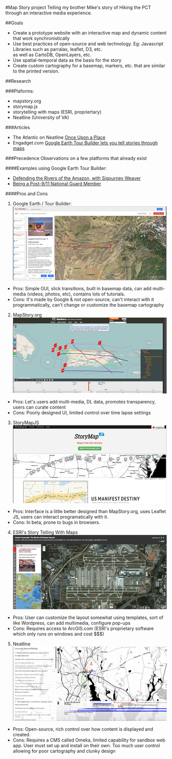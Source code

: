 #Map Story project
Telling my brother Mike's story of Hiking the PCT through an interactive media experience.

##Goals
* Create a prototype website with an interactive map and dynamic content that work synchronistically
* Use best practices of open-source and web technology. Eg: Javascript Libraries such as parralax, leaflet, D3, etc.  
  as well as CartoDB, OpenLayers, etc.
* Use spatial-temporal data as the basis for the story
* Create custom cartography for a basemap, markers, etc. that are similar to the printed version.

##Research

###Plaforms:
* mapstory.org
* storymap.js
* storytelling with maps (ESRI, propriertary)
* Neatline (University of VA)

###Articles
* The Atlantic on Neatline [Once Upon a Place](http://www.theatlantic.com/technology/archive/2012/07/once-upon-a-place-telling-stories-with-maps/259787/)
* Engadget.com [Google Earth Tour Builder lets you tell stories through maps](http://www.engadget.com/2013/11/11/google-earth-tour-builder/)

###Precedence
Observations on a few platforms that already exist

####Examples using Google Earth Tour Builder:
* [Defending the Rivers of the Amazon, with Sigourney Weaver](http://www.youtube.com/watch?feature=player_embedded&v=Melq7VA7FjY)
* [Being a Post-9/11 National Guard Member](https://tourbuilder.withgoogle.com/builder#play/ahJzfmd3ZWItdG91cmJ1aWxkZXJyDAsSBFRvdXIY-I0LDA)

####Pros and Cons
1. Google Earth / Tour Builder:  
![google earth tour builder](https://github.com/clhenrick/Major-Studio-Two/blob/master/map-story/images/google-earth-tour-builder-example.png "Google Earth Tour Builder")
  * Pros: Simple GUI, slick transitions, built in basemap data, can add multi-media (videos, photos, etc), contains lots of tutorials.
  * Cons: It's made by Google & not open-source, can't interact with it programmatically,
    can't change or customize the basemap cartography


2. MapStory.org  
![mapstory.org](https://github.com/clhenrick/Major-Studio-Two/blob/master/map-story/images/mapstory-example.png "MapStory.org")
  * Pros: Let's users add multi-media, DL data, promotes transparency, users can curate content
  * Cons: Poorly designed UI, limited control over time lapse settings


3. StoryMapJS  
![Storymapjs](https://github.com/clhenrick/Major-Studio-Two/blob/master/map-story/images/story-map-js-example.png "StoryMap JS")
  * Pros: Interface is a little better designed than MapStory.org, uses Leaflet JS, users can interact programatically with it.
  * Cons: In beta, prone to bugs in browsers.


4. ESRI's Story Telling With Maps  
![ESRI story telling with maps](https://github.com/clhenrick/Major-Studio-Two/blob/master/map-story/images/esri_story-telling-with-maps-example.png "ESRI")
  * Pros: User can customize the layout somewhat using templates, sort of like Wordpress, can add multimedia, configure pop-ups
  * Cons: Requires access to ArcGIS.com (ESRI's proprietary software which only runs on windows and cost $$$)

5. Neatline  
![Neatline](https://github.com/clhenrick/Major-Studio-Two/blob/master/map-story/images/neatline-example.png "Neatline")
  * Pros: Open-source, rich control over how content is displayed and created.
  * Cons: Requires a CMS called Omeka, limited capability for sandbox web app. User must set up and install on their own. Too much user control allowing for poor cartography and clunky design
